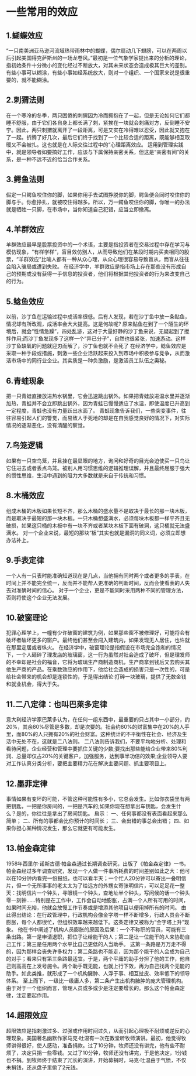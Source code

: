 # 一些常用的效应


<h2>1.蝴蝶效应</h2>
“一只南美洲亚马逊河流域热带雨林中的蝴蝶，偶尔扇动几下翅膀，可以在两周以后引起美国得克萨斯州的一场龙卷风。”最初是一位气象学家提出来的分析的理论，指初始条件十分微小的变化经过不断放大，对其未来状态会造成极其巨大的差别。有些小事可以糊涂，有些小事如经系统放大，则对一个组织、一个国家来说是很重要的，就不能糊涂。
<h2>2.刺猬法则</h2>
在一个寒冷的冬季，两只困倦的刺猬因为冷而拥抱在了一起，但是无论如何它们都睡不舒服，由于它们各自身上都长满了刺，紧挨在一块就会刺痛对方，反倒睡不安宁。因此，两只刺猬就离开了一段距离，可是又实在冷得难以忍受，因此就又抱在了一起。折腾了好几次，最后它们终于找到了一个比较合适的距离，既能够相互取暖又不会被扎。这也就是在人际交往过程中的“心理距离效应。
运用到管理实践中，就是领导者如要搞好工作，应该与下属保持亲密关系，但这是“亲密有间”的关系，是一种不远不近的恰当合作关系。
<h2>3.鳄鱼法则</h2>
假定一只鳄鱼咬住你的脚，如果你用手去试图挣脱你的脚，鳄鱼便会同时咬住你的脚与手。你愈挣扎，就被咬住得越多。所以，万一鳄鱼咬住你的脚，你唯一的办法就是牺牲一只脚，在市场中，当你知道自己犯错，应当立即撤离。
<h2>4.羊群效应</h2>
羊群效应最早是股票投资中的一个术语，主要是指投资者在交易过程中存在学习与模仿现象，“有样学样”，盲目效仿别人，从而导致他们在某段时期内买卖相同的股票，“羊群效应”比喻人都有一种从众心理，从众心理很容易导致盲从，而盲从往往会陷入骗局或遭到失败。
在经济学中，羊群效应是指市场上存在那些没有形成自己的预期或没有获得一手信息的投资者，他们将根据其他投资者的行为来改变自己的行为。
<h2>5.鲶鱼效应</h2>
以前，沙丁鱼在运输过程中成活率很低。后有人发现，若在沙丁鱼中放一条鲇鱼，情况却有所改观，成活率会大大提高。这是何故呢?
原来鲇鱼在到了一个陌生的环境后，就会“性情急躁”，四处乱游，这对于大量好静的沙丁鱼来说，无疑起到了搅拌作用;而沙丁鱼发现多了这样一个“异已分子”，自然也很紧张，加速游动。这样沙丁鱼缺氧的问题就迎刃而解了，沙丁鱼也就不会死了
在经济学中，鲶鱼效应是采取一种手段或措施，刺激一些企业活跃起来投入到市场中积极参与竞争，从而激活市场中的同行业企业。其实质是一种负激励，是激活员工队伍之奥秘。
<h2>6.青蛙现象</h2>
把一只青蛙直接放进热水锅里，它会迅速跳出锅外。如果把青蛙放进温水里并逐渐加热，青蛙并不会立即跳出锅外，因为青蛙已慢慢适应了水温，即使温度已升高到一定程度，青蛙也没有力量跃出水面了。
青蛙现象告诉我们，一些突变事件，往往容易引起人们的警觉，而易致人于死地的却是在自我感觉良好的情况下，对实际情况的逐渐恶化，没有清醒的察觉。
<h2>7.鸟笼逻辑</h2>
如果有一只空鸟笼，并且挂在最显眼的地方，询问和好奇的目光会迫使买一只鸟让它住进去或者丢点鸟笼。被别人用习惯思维的逻辑推理误解，并且最终屈服于强大的惯性思维，生活中遇到的阻力大多数就是来自于传统和习惯。
<h2>8.木桶效应</h2>
组成木桶的木板如果长短不齐，那么木桶的盛水量不是取决于最长的那一块木板，而是取决于最短的那一块木板。一只木桶想盛满水，必须每块木板都一样平齐且无破损，如果这只桶的木板中有一块不齐或者某块木板下面有破洞，这只桶就无法盛满水。
对一个企业来说，最短的那块“板”其实也就是漏洞的同义词，必须立即想办法补上。
<h2>9.手表定律</h2>
一个人有一只表时能准确知道现在是几点，当他拥有同时两个或者更多的手表，在时间上并不能完全统一，反而并不能帮人更准确的判断时间，反而会使看表的人失去对准确时间的信心。
对于一个企业，更是不能同时采用两种不同的管理方法，否则将使这个企业无法发展。
<h2>10.破窗理论</h2>
犯罪心理学上，一幢有少许破窗的建筑为例，如果那些窗不被修理好，可能将会有破坏者破坏更多的窗户。最终他们甚至会闯入建筑内，如果发现无人居住，也许就在那里定居或者纵火。
在经济学中，破窗理论是指假设在市场完全饱和的情况下，一个人砸碎了理发店的玻璃窗，这一行为虽然对社会造成了破坏，但是理发师的不幸却是社会的福音，它将为玻璃生产商制造商机，生产商拿到钱后又去购买其他生产商的产品。在乘数效应的作用下，他给社会造成的损害只是一次性的，可是给社会带来的机会却是连锁性的，于是得出结论:打碎一块玻璃，提供了无数金钱和就业机会，得大于失。
<h2>11.二八定律：也叫巴莱多定律</h2>
意大利经济学家巴莱多认为，在任何一组东西中，最重要的只占其中一小部分，约20%，其余80%尽管是多数，却是次要的。社会约80%的财富集中在20%的人手里，而80%的人只拥有20%的社会财富。这种统计的不平衡性在社会、经济及生活中无处不在，这就是二八法则。
二八法则告诉我们，不要平均地分析、处理和看待问题，企业经营和管理中要抓住关键的少数;要找出那些能给企业带来80%利润、总量却仅占20%的关键客户，加强服务，达到事半功倍的效果;企业领导人要对工作认真分类分析，要把主要精力花在解决主要问题、抓主要项目上。
<h2>12.墨菲定律</h2>
事情如果有变坏的可能，不管这种可能性有多小，它总会发生。比如你衣袋里有两把钥匙，一把是你房间的，一把是汽车的;如果你现在想拿出车钥匙，会发生什么？是的，你往往是拿出了房间钥匙。
启示：
一、任何事都没有表面看起来那么简单；
二、所有的事都会比你预计的时间长；
三、会出错的事总会出错；
四、如果你担心某种情况发生，那么它就更有可能发生。
<h2>13.帕金森定律</h2>
1958年西里尔·诺斯古德·帕金森通过长期调查研究，出版了《帕金森定律》一书。帕金森经过多年调查研究，发现一个人做一件事所耗费的时间差别如此之大：他可以在10分钟内看完一份报纸，也可以看半天；一个忙人20分钟可以寄出一叠明信片，但一个无所事事的老太太为了给远方的外甥女寄张明信片，可以足足花一整天：找明信片一个钟头，寻眼镜一个钟头，查地址半个钟头，写问候的话一个钟头零一刻钟……特别是在工作中，工作会自动地膨胀，占满一个人所有可用的时间，如果时间充裕，他就会放慢工作节奏或是增添其他项目以便用掉所有的时间。
由此得出结论：在行政管理中，行政机构会像金字塔一样不断增多，行政人员会不断膨胀，每个人都很忙，但组织效率越来越低下。这条定律又被称为“金字塔上升”现象。
他在书中阐述了机构人员膨胀的原因及后果：一个不称职的官员，可能有三条出路。第一是申请退职，把位子让给能干的人；第二是让一位能干的人来协助自己工作；第三是任用两个水平比自己更低的人当助手。
这第一条路是万万走不得的，因为那样会丧失许多权力；第二条路也不能走，因为那个能干的人会成为自己的对手；看来只有第三条路最适宜。于是，两个平庸的助手分担了他的工作，他自己则高高在上发号施令。两个助手既无能，也就上行下效，再为自己找两个无能的助手。如此类推，就形成了一个机构臃肿、人浮于事、相互扯皮、效率低下的领导体系。
至上而下，一级比一级庸人多，第二条产生出机构臃肿的庞大管理机构。由于对于一个组织而言，管理人员或多或少是注定要增长的。那么这个帕金森定律，注定要起作用。
<h2>14.超限效应</h2>
超限效应是指剌激过多、过强或作用时间过久，从而引起心理极不耐烦或逆反的心理现象。美国著名幽默作家马克·吐温有一次在教堂听牧师演讲。最初，他觉得牧师讲得很好，使人感动，准备捐款。过了10分钟，牧师还没有讲完，他有些不耐烦了，决定只捐一些零钱。又过了10分钟，牧师还没有讲完，于是他决定，1分钱也不捐。到牧师终于结束了冗长的演讲，开始募捐时，马克·吐温由于气愤，不仅未捐钱，还从盘子里偷了2元钱。
